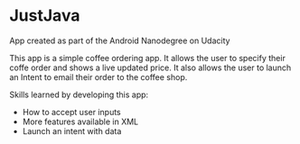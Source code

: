 # JustJava
App created as part of the Android Nanodegree on Udacity

This app is a simple coffee ordering app.  It allows the user to specify their coffe order and shows a live updated price.  It also allows the user to launch an Intent to email their order to the coffee shop.

Skills learned by developing this app:
  - How to accept user inputs
  - More features available in XML
  - Launch an intent with data

